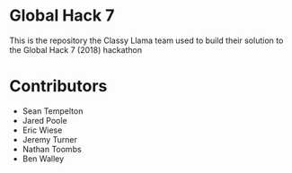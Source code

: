 # Global Hack 7

This is the repository the Classy Llama team used to build their solution to the Global Hack 7 (2018) hackathon

# Contributors

- Sean Tempelton
- Jared Poole
- Eric Wiese
- Jeremy Turner
- Nathan Toombs
- Ben Walley
